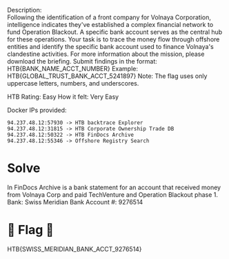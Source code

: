 Description:   
Following the identification of a front company for Volnaya Corporation, intelligence indicates they've established a complex financial network to fund Operation Blackout. A specific bank account serves as the central hub for these operations. Your task is to trace the money flow through offshore entities and identify the specific bank account used to finance Volnaya's clandestine activities. For more information about the mission, please download the briefing. Submit findings in the format: HTB{BANK_NAME_ACCT_NUMBER} Example: HTB{GLOBAL_TRUST_BANK_ACCT_5241897} Note: The flag uses only uppercase letters, numbers, and underscores.

HTB Rating: Easy
How it felt: Very Easy

Docker IPs provided:
```
94.237.48.12:57930 -> HTB backtrace Explorer
94.237.48.12:31815 -> HTB Corporate Ownership Trade DB
94.237.48.12:50322 -> HTB FinDocs Archive
94.237.48.12:55346 -> Offshore Registry Search
```
# Solve
In FinDocs Archive is a bank statement for an account that received money from Volnaya Corp and paid TechVenture and Operation Blackout phase 1.
Bank: Swiss Meridian Bank
Account #: 9276514

# 🏁 Flag 🏁   
HTB{SWISS_MERIDIAN_BANK_ACCT_9276514}
